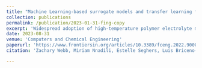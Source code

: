 ```yaml
---
title: "Machine Learning-based surrogate models and transfer learning for derivative free optimization of HT-PEM fuel cells"
collection: publications
permalink: /publication/2023-01-31-fing-copy
excerpt: 'Widespread adoption of high-temperature polymer electrolyte membrane electrochemical systems, such as fuel cells (HT-PEMFCs), requires models and computational tools for accurate optimization and guiding new materials for enhancing performance and durability. In this contribution, knowledge-based modelling and data driven modelling are combined using Few-Shot Learning and implementing an Automated Machine Learning Framework for the generation of Machine Learning-based surrogate models. Applicability of the resulting model for derivative-free optimization is demonstrated. Additionally, a way of considering extrapolation in the optimization task is presented. Results show that although extrapolation is needed to achieve better solutions during optimization, it can monitored and managed. Tuning the electrode ionomer binder's properties, such as ionic conductivity, in the fuel cell represents a promising pathway for improving HT-PEMFC performance.'
date: 2023-08-31
venue: 'Computers and Chemical Engineering'
paperurl: 'https://www.frontiersin.org/articles/10.3389/fceng.2022.900083/full'
citation: 'Zachary Webb, Miriam Nnadili, Estelle Seghers, Luis Briceno-Mena, José Romagnoli (2022). Optimization of Multi-Modal Classification for Process Monitoring. Frontiers in Chemical Engineering, 4, 2673-2718'

---
```

